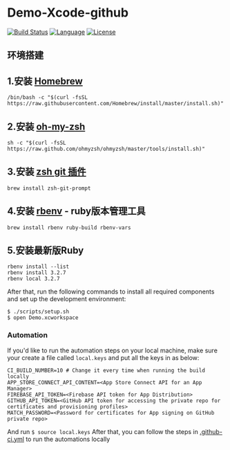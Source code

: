 # Demo-Xcode-github


[![Build Status](https://travis-ci.com/lagoueduCol/iOS-linyongjian.svg?branch=main)](https://travis-ci.com/lagoueduCol/iOS-linyongjian)
[![Language](https://img.shields.io/badge/language-Swift%205.3-orange.svg)](https://swift.org)
[![License](https://img.shields.io/github/license/lagoueduCol/moments-ios.svg?style=flat)](https://github.com/lagoueduCol/moments-ios/blob/main/LICENSE)

## 环境搭建

## 1.安装 [Homebrew](https://brew.sh/)

```shell
/bin/bash -c "$(curl -fsSL https://raw.githubusercontent.com/Homebrew/install/master/install.sh)"
```
## 2.安装 [oh-my-zsh](https://ohmyz.sh/) 
```shell
sh -c "$(curl -fsSL https://raw.github.com/ohmyzsh/ohmyzsh/master/tools/install.sh)"
```
## 3.安装 [zsh git 插件](https://github.com/ohmyzsh/ohmyzsh/blob/master/plugins/git/git.plugin.zsh)
```shell
brew install zsh-git-prompt
```
## 4.安装 [rbenv](https://github.com/rbenv/rbenv) - ruby版本管理工具

```shell
brew install rbenv ruby-build rbenv-vars
```
## 5.安装最新版Ruby

```shell
rbenv install --list
rbenv install 3.2.7 
rbenv local 3.2.7
```

After that, run the following commands to install all required components and set up the development environment:

```shell
$ ./scripts/setup.sh 
$ open Demo.xcworkspace 
```

### Automation 

If you'd like to run the automation steps on your local machine, make sure your create a file called `local.keys` and put all the keys in as below:

```
CI_BUILD_NUMBER=10 # Change it every time when running the build locally
APP_STORE_CONNECT_API_CONTENT=<App Store Connect API for an App Manager>
FIREBASE_API_TOKEN=<Firebase API token for App Distribution>
GITHUB_API_TOKEN=<GitHub API token for accessing the private repo for certificates and provisioning profiles>
MATCH_PASSWORD=<Password for certificates for App signing on GitHub private repo>
```

And run `$ source local.keys` After that, you can follow the steps in [.github-ci.yml]() to run the automations locally
